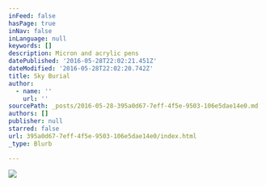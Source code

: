 ```yaml
---
inFeed: false
hasPage: true
inNav: false
inLanguage: null
keywords: []
description: Micron and acrylic pens
datePublished: '2016-05-28T22:02:21.451Z'
dateModified: '2016-05-28T22:02:20.742Z'
title: Sky Burial
author:
  - name: ''
    url: ''
sourcePath: _posts/2016-05-28-395a0d67-7eff-4f5e-9503-106e5dae14e0.md
authors: []
publisher: null
starred: false
url: 395a0d67-7eff-4f5e-9503-106e5dae14e0/index.html
_type: Blurb

---
```

![](https://the-grid-user-content.s3-us-west-2.amazonaws.com/c65892ed-0064-47ec-80a3-d07467a38894.jpg)